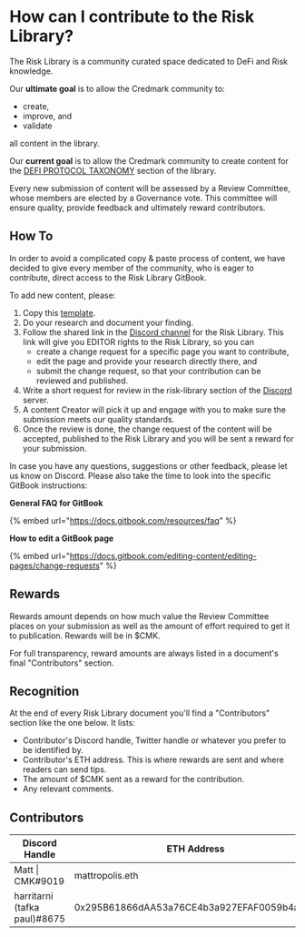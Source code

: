 # How can I contribute to the Risk Library?

The Risk Library is a community curated space dedicated to DeFi and Risk knowledge.

Our **ultimate goal** is to allow the Credmark community to:

* create,
* improve, and&#x20;
* validate

all content in the library.&#x20;

Our **current goal** is to allow the Credmark community to create content for the [DEFI PROTOCOL TAXONOMY](broken-reference) section of the library.&#x20;

Every new submission of content will be assessed by a Review Committee, whose members are elected by a Governance vote. This committee will ensure quality, provide feedback and ultimately reward contributors.

## How To

In order to avoid a complicated copy & paste process of content, we have decided to give every member of the community, who is eager to contribute, direct access to the Risk Library GitBook.&#x20;

To add new content, please:

1. Copy this [template](https://docs.google.com/document/d/1IeolO8ypUd9rfL0RAEpbfqdFXOQBJwNmdZJOHZxUk9I/edit#heading=h.cf4f9nn4lucc).
2. Do your research and document your finding.
3. Follow the shared link in the [Discord channel](https://discord.com/channels/827615638540910622/930928637975335012) for the Risk Library. This link will give you EDITOR rights to the Risk Library, so you can
   * create a change request for a specific page you want to contribute,
   * edit the page and provide your research directly there, and
   * submit the change request, so that your contribution can be reviewed and published.
4. Write a short request for review in the risk-library section of the [Discord](https://discord.com/invite/BJbYSRDdtr) server.
5. A content Creator will pick it up and engage with you to make sure the submission meets our quality standards.&#x20;
6. Once the review is done, the change request of the content will be accepted, published to the Risk Library and you will be sent a reward for your submission.&#x20;

In case you have any questions, suggestions or other feedback, please let us know on Discord. Please also take the time to look into the specific GitBook instructions:

**General FAQ for GitBook**

{% embed url="https://docs.gitbook.com/resources/faq" %}

**How to edit a GitBook page**

{% embed url="https://docs.gitbook.com/editing-content/editing-pages/change-requests" %}

## Rewards

Rewards amount depends on how much value the Review Committee places on your submission as well as the amount of effort required to get it to publication. Rewards will be in $CMK.&#x20;

For full transparency, reward amounts are always listed in a document's final "Contributors" section.&#x20;

## Recognition

At the end of every Risk Library document you'll find a "Contributors" section like the one below. It lists:

* Contributor's Discord handle, Twitter handle or whatever you prefer to be identified by.
* Contributor's ETH address. This is where rewards are sent and where readers can send tips.
* The amount of $CMK sent as a reward for the contribution.
* Any relevant comments.

## Contributors

| Discord Handle               | ETH Address                                | Reward            | Contribution     |
| ---------------------------- | ------------------------------------------ | ----------------- | ---------------- |
| Matt \| CMK#9019             | mattropolis.eth                            | 0 $CMK (internal) | Original version |
| harritarni (tafka paul)#8675 | 0x295B61866dAA53a76CE4b3a927EFAF0059b4a90A | 0 $CMK (internal) | Process update   |

